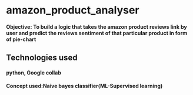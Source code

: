 # amazon_product_analyser
<h4>Objective: To build a logic that takes the amazon product reviews link by user and predict the reviews sentiment of that particular product in form of pie-chart </h4>

<h2>Technologies used</h2>
<h4>python, Google collab</h4>
<h4>Concept used:Naive bayes classifier(ML-Supervised learning)<h4>


